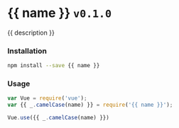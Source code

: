 {{ name }} ```v0.1.0```
================================

{{ description }}

### Installation
```bash
npm install --save {{ name }}
```

### Usage
```js
var Vue = require('vue');
var {{ _.camelCase(name) }} = require('{{ name }}');

Vue.use({{ _.camelCase(name) }})
```